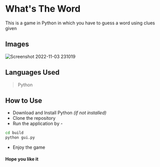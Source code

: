 # What's The Word 
This is a game in Python in which you have to guess a word using clues given

## Images
![Screenshot 2022-11-03 231019](https://user-images.githubusercontent.com/85222136/199795326-b5c1236d-ae46-4d62-aa6b-5dd67b5837d7.png)

## Languages Used
> Python

## How to Use
* Download and Install Python *(if not installed)*
* Clone the repository
* Run the application by -
```bash
cd build
python gui.py
```
* Enjoy the game

#### Hope you like it